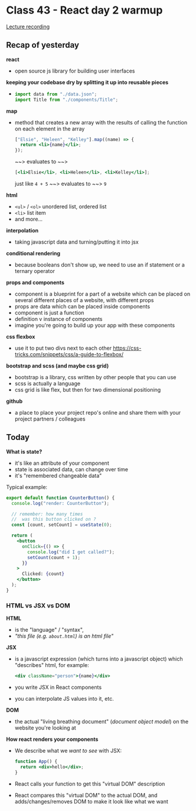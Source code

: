 # Class 43 - React day 2 warmup

[Lecture recording](https://drive.google.com/file/d/1NKtCaJ3kKBRIBdUSN9-QQoMnjMePP0rq/view?usp=sharing)

## Recap of yesterday

**react**

- open source js library for building user interfaces

**keeping your codebase dry by splitting it up into reusable pieces**

- ```jsx
  import data from "./data.json";
  import Title from "./components/Title";
  ```

**map**

- method that creates a new array with the results of calling the function on each element in the array

  ```jsx
  ["Elsie", "Heleen", "Kelley"].map((name) => {
    return <li>{name}</li>;
  });
  ```

  ~~> evaluates to ~~>

  ```jsx
  [<li>Elsie</li>, <li>Heleen</li>, <li>Kelley</li>];
  ```

  just like `4 + 5` ~~> evaluates to ~~> `9`

**html**

- `<ul>` / `<ol>` unordered list, ordered list
- `<li>` list item
- and more...

**interpolation**

- taking javascript data and turning/putting it into jsx

**conditional rendering**

- because booleans don't show up, we need to use an if statement or a ternary operator

**props and components**

- component is a blueprint for a part of a website which can be placed on several different places of a website, with different props
- props are data which can be placed inside components
- component is just a function
- definition v instance of components
- imagine you're going to build up your app with these components

**css flexbox**

- use it to put two divs next to each other
  https://css-tricks.com/snippets/css/a-guide-to-flexbox/

**bootstrap and scss (and maybe css grid)**

- bootstrap is a library, css written by other people that you can use
- scss is actually a language
- css grid is like flex, but then for two dimensional positioning

**github**

- a place to place your project repo's online and share them with your project partners / colleagues

## Today

**What is state?**

- it's like an attribute of your component
- state is associated data, can change over time
- it's "remembered changeable data"

Typical example:

```jsx
export default function CounterButton() {
  console.log("render: CounterButton");

  // remember: how many times
  //  was this button clicked on ?
  const [count, setCount] = useState(0);

  return (
    <button
      onClick={() => {
        console.log("did I get called?");
        setCount(count + 1);
      }}
    >
      Clicked: {count}
    </button>
  );
}
```

### HTML vs JSX vs DOM

**HTML**

- is the "language" / "syntax",
- _"this file (e.g. `about.html`) is an html file"_

**JSX**

- is a javascript expression (which turns into a javascript object) which "describes" html, for example:

  ```jsx
  <div className="person">{name}</div>
  ```

- you write JSX in React components
- you can interpolate JS values into it, etc.

**DOM**

- the actual "living breathing document" (_document object model_) on the website you're looking at

**How react renders your components**

- We describe what we _want to see_ with JSX:

  ```jsx
  function App() {
    return <div>hello</div>;
  }
  ```

- React calls your function to get this "virtual DOM" description

- React compares this "virtual DOM" to the actual DOM, and adds/changes/removes DOM to make it look like what we want
